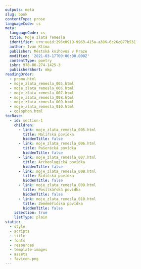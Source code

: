 ```yaml
---
outputs: meta
slug: book
contentType: prose
languageCode: cs
meta:
  languageCode: cs
  title: Moje zlatá řemesla
  identifier: urn:uuid:296c0919-9963-415a-a386-6c26c077b931
  author: Ivan Klíma
  publisher: Městská knihovna v Praze
  modified: '2021-03-17T00:00:00.000Z'
  contentType: poetry
  isbn: 978-80-274-1425-3
  publisherShort: mkp
readingOrder:
  - promo.html
  - moje_zlata_remesla_005.html
  - moje_zlata_remesla_006.html
  - moje_zlata_remesla_007.html
  - moje_zlata_remesla_008.html
  - moje_zlata_remesla_009.html
  - moje_zlata_remesla_010.html
  - colophon.html
tocBase:
  - id: section-1
    children:
      - link: moje_zlata_remesla_005.html
        title: Malířská povídka
        hiddenTitle: false
      - link: moje_zlata_remesla_006.html
        title: Pašerácká povídka
        hiddenTitle: false
      - link: moje_zlata_remesla_007.html
        title: Archeologická povídka
        hiddenTitle: false
      - link: moje_zlata_remesla_008.html
        title: Řidičská povídka
        hiddenTitle: false
      - link: moje_zlata_remesla_009.html
        title: Posílkářská povídka
        hiddenTitle: false
      - link: moje_zlata_remesla_010.html
        title: Zeměměřičská povídka
        hiddenTitle: false
    isSection: true
    listType: plain
static:
  - style
  - scripts
  - title
  - fonts
  - resources
  - template-images
  - assets
  - favicon.png
---
```

